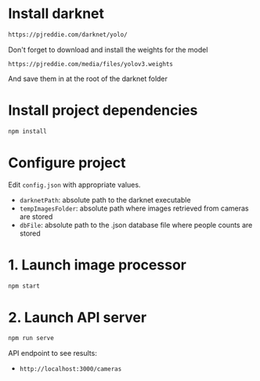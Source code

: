 # Install darknet

```bash
https://pjreddie.com/darknet/yolo/
```

Don't forget to download and install the weights for the model
```
https://pjreddie.com/media/files/yolov3.weights
```

And save them in at the root of the darknet folder

# Install project dependencies

```bash
npm install
```

# Configure project

Edit `config.json` with appropriate values.

- `darknetPath`: absolute path to the darknet executable
- `tempImagesFolder`: absolute path where images retrieved from cameras are stored
- `dbFile`: absolute path to the .json database file where people counts are stored

# 1. Launch image processor

```bash
npm start
```

# 2. Launch API server
```bash
npm run serve
```

API endpoint to see results:
- `http://localhost:3000/cameras`
